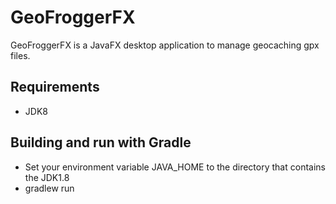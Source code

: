 GeoFroggerFX
============

GeoFroggerFX is a JavaFX desktop application to manage geocaching gpx files.

Requirements
------------
- JDK8

Building and run with Gradle
----------------------------
* Set your environment variable JAVA_HOME to the directory that contains the JDK1.8
* gradlew run


